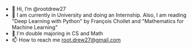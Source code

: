 - 👋 Hi, I’m @rootdrew27
- 👀 I am currently in University and doing an Internship. Also, I am reading "Deep Learning with Python" by François Chollet and "Mathematics for Machine Learning"
- 🌱 I'm double majoring in CS and Math
- 📫 How to reach me root.drew27@gmail.com

<!---
rootdrew27/rootdrew27 is a ✨ special ✨ repository because its `README.md` (this file) appears on your GitHub profile.
You can click the Preview link to take a look at your changes.
--->
